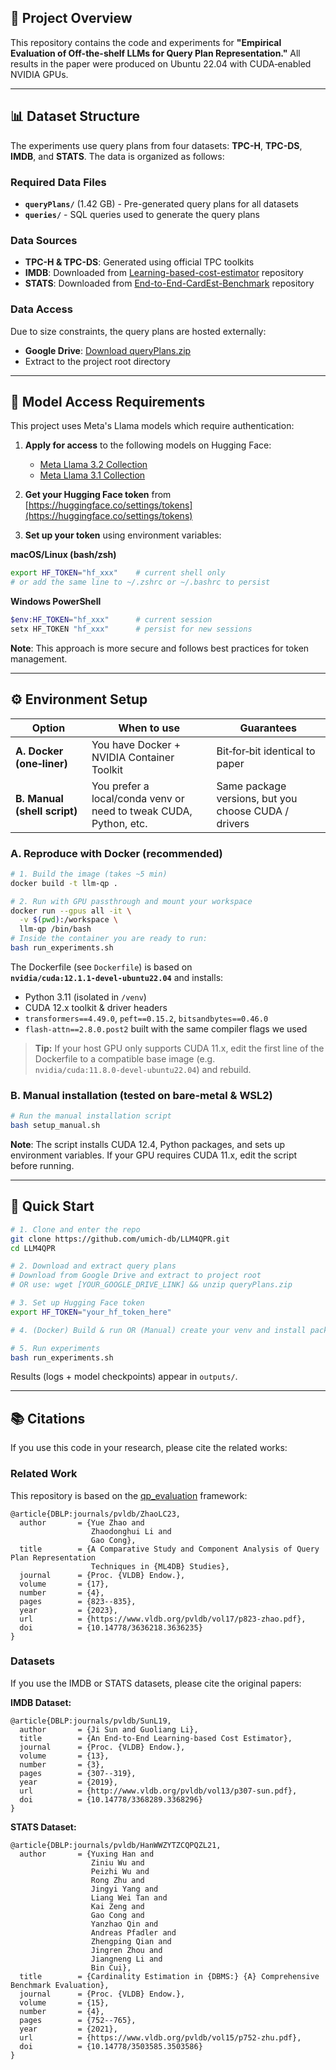 ## 📑 Project Overview

This repository contains the code and experiments for **"Empirical Evaluation of Off-the-shelf LLMs for Query Plan Representation."**
All results in the paper were produced on Ubuntu 22.04 with CUDA‑enabled NVIDIA GPUs.

---

## 📊 Dataset Structure

The experiments use query plans from four datasets: **TPC-H**, **TPC-DS**, **IMDB**, and **STATS**. The data is organized as follows:

### Required Data Files
- **`queryPlans/`** (1.42 GB) - Pre-generated query plans for all datasets
- **`queries/`** - SQL queries used to generate the query plans

### Data Sources
- **TPC-H & TPC-DS**: Generated using official TPC toolkits
- **IMDB**: Downloaded from [Learning-based-cost-estimator](https://github.com/greatji/Learning-based-cost-estimator?tab=readme-ov-file) repository
- **STATS**: Downloaded from [End-to-End-CardEst-Benchmark](https://github.com/wuziniu/End-to-End-CardEst-Benchmark/tree/master/datasets/stats_simplified) repository

### Data Access
Due to size constraints, the query plans are hosted externally:
- **Google Drive**: [Download queryPlans.zip](https://drive.google.com/file/d/YOUR_FILE_ID/view?usp=sharing)
- Extract to the project root directory

---

## 🔑 Model Access Requirements

This project uses Meta's Llama models which require authentication:

1. **Apply for access** to the following models on Hugging Face:
   - [Meta Llama 3.2 Collection](https://huggingface.co/collections/meta-llama/llama-32-66f448ffc8c32f949b04c8cf)
   - [Meta Llama 3.1 Collection](https://huggingface.co/collections/meta-llama/llama-31-669fc079a0c406a149a5738f)

2. **Get your Hugging Face token** from [https://huggingface.co/settings/tokens](https://huggingface.co/settings/tokens)

3. **Set up your token** using environment variables:

**macOS/Linux (bash/zsh)**
```bash
export HF_TOKEN="hf_xxx"    # current shell only
# or add the same line to ~/.zshrc or ~/.bashrc to persist
```

**Windows PowerShell**
```powershell
$env:HF_TOKEN="hf_xxx"      # current session
setx HF_TOKEN "hf_xxx"      # persist for new sessions
```

**Note**: This approach is more secure and follows best practices for token management.

---

## ⚙️ Environment Setup

| Option                       | When to use                                                       | Guarantees                                           |
| ---------------------------- | ----------------------------------------------------------------- | ---------------------------------------------------- |
| **A. Docker (one‑liner)**    | You have Docker + NVIDIA Container Toolkit                        | Bit‑for‑bit identical to paper                       |
| **B. Manual (shell script)** | You prefer a local/conda venv or need to tweak CUDA, Python, etc. | Same package versions, but you choose CUDA / drivers |

### A. Reproduce with Docker (recommended)

```bash
# 1. Build the image (takes ~5 min)
docker build -t llm‑qp .

# 2. Run with GPU passthrough and mount your workspace
docker run --gpus all -it \
  -v $(pwd):/workspace \
  llm‑qp /bin/bash
# Inside the container you are ready to run:
bash run_experiments.sh
```

The Dockerfile (see `Dockerfile`) is based on **`nvidia/cuda:12.1.1‑devel‑ubuntu22.04`** and installs:

* Python 3.11 (isolated in `/venv`)
* CUDA 12.x toolkit & driver headers
* `transformers==4.49.0`, `peft==0.15.2`, `bitsandbytes==0.46.0`
* `flash‑attn==2.8.0.post2` built with the same compiler flags we used

> **Tip:** If your host GPU only supports CUDA 11.x, edit the first line of the Dockerfile to a compatible base image (e.g. `nvidia/cuda:11.8.0‑devel‑ubuntu22.04`) and rebuild.

### B. Manual installation (tested on bare‑metal & WSL2)

```bash
# Run the manual installation script
bash setup_manual.sh
```

**Note**: The script installs CUDA 12.4, Python packages, and sets up environment variables. If your GPU requires CUDA 11.x, edit the script before running.

---

## 🏃 Quick Start

```bash
# 1. Clone and enter the repo
git clone https://github.com/umich-db/LLM4QPR.git
cd LLM4QPR

# 2. Download and extract query plans
# Download from Google Drive and extract to project root
# OR use: wget [YOUR_GOOGLE_DRIVE_LINK] && unzip queryPlans.zip

# 3. Set up Hugging Face token
export HF_TOKEN="your_hf_token_here"

# 4. (Docker) Build & run OR (Manual) create your venv and install packages

# 5. Run experiments
bash run_experiments.sh
```

Results (logs + model checkpoints) appear in `outputs/`.

---

## 📚 Citations

If you use this code in your research, please cite the related works:

### Related Work
This repository is based on the [qp_evaluation](https://github.com/zhaoyue-ntu/qp_evaluation) framework:

```
@article{DBLP:journals/pvldb/ZhaoLC23,
  author       = {Yue Zhao and
                  Zhaodonghui Li and
                  Gao Cong},
  title        = {A Comparative Study and Component Analysis of Query Plan Representation
                  Techniques in {ML4DB} Studies},
  journal      = {Proc. {VLDB} Endow.},
  volume       = {17},
  number       = {4},
  pages        = {823--835},
  year         = {2023},
  url          = {https://www.vldb.org/pvldb/vol17/p823-zhao.pdf},
  doi          = {10.14778/3636218.3636235}
}
```

### Datasets
If you use the IMDB or STATS datasets, please cite the original papers:

**IMDB Dataset:**
```
@article{DBLP:journals/pvldb/SunL19,
  author       = {Ji Sun and Guoliang Li},
  title        = {An End-to-End Learning-based Cost Estimator},
  journal      = {Proc. {VLDB} Endow.},
  volume       = {13},
  number       = {3},
  pages        = {307--319},
  year         = {2019},
  url          = {http://www.vldb.org/pvldb/vol13/p307-sun.pdf},
  doi          = {10.14778/3368289.3368296}
}
```

**STATS Dataset:**
```
@article{DBLP:journals/pvldb/HanWWZYTZCQPQZL21,
  author       = {Yuxing Han and
                  Ziniu Wu and
                  Peizhi Wu and
                  Rong Zhu and
                  Jingyi Yang and
                  Liang Wei Tan and
                  Kai Zeng and
                  Gao Cong and
                  Yanzhao Qin and
                  Andreas Pfadler and
                  Zhengping Qian and
                  Jingren Zhou and
                  Jiangneng Li and
                  Bin Cui},
  title        = {Cardinality Estimation in {DBMS:} {A} Comprehensive Benchmark Evaluation},
  journal      = {Proc. {VLDB} Endow.},
  volume       = {15},
  number       = {4},
  pages        = {752--765},
  year         = {2021},
  url          = {https://www.vldb.org/pvldb/vol15/p752-zhu.pdf},
  doi          = {10.14778/3503585.3503586}
}
```

